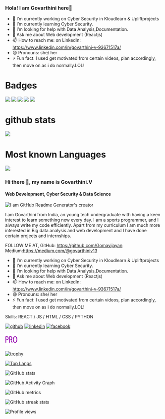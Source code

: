 ### Hola! I am Govarthini here👋


- 🔭 I’m currently working on Cyber Security in Kloudlearn & Upliftprojects
- 🌱 I’m currently learning Cyber Security.
- 🤔 I’m looking for help with Data Analysis,Documentation.
- 💬 Ask me about Web development (Reactjs)
- 📫 How to reach me:    on LinkedIn: https://www.linkedin.com/in/govarthini-v-93671517a/
- 😄 Pronouns: she/ her
- ⚡ Fun fact: I used get motivated from certain videos, plan accordingly, then move on as i do normally.LOL!

# Badges

<img src = "https://img.shields.io/badge/-HTML-e34f26?logo=html5&logoColor=fff">
<img src = "https://img.shields.io/badge/-CSS-e34f26?logo=css3&logoColor=fff">
<img src = "https://img.shields.io/badge/-REACTJS-e34f26?logo=html5&logoColor=fff">
<img src = "https://img.shields.io/badge/-C-#A8B9CC?logo=c&logoColor=fff">
<img src = "https://img.shields.io/badge/-PYTHON-e34f26?logo=html5&logoColor=fff">

# github stats

<img src = "https://github-readme-stats.vercel.app/api?username=Gomavijayan&&show_icons=true&title_color=ffffff&icon_color=bb2acf&text_color=daf7dc&bg_color=191919">


# Most known Languages

<img src = "https://github-readme-stats.vercel.app/api/top-langs/?username=Gomavijayan&show_icons=true&theme=radical">

### Hi there 👋, my name is Govarthini.V
#### Web Development, Cyber Security & Data Science
![I am GitHub Readme Generator's creator](https://arturssmirnovs.github.io/github-profile-readme-generator/images/banner.png)

I am Govarthini from India, an young tech undergraduate with having a keen interest to learn something new every day.
I am a sports programmer, and I always write my code efficiently. Apart from my curriculum I am much more interested in Big data analysis and web development and I have done certain projects and internships.

FOLLOW ME AT,
GitHub: https://github.com/Gomavijayan
Medium:https://medium.com/@govarthiniv13


- 🔭 I’m currently working on Cyber Security in Kloudlearn & Upliftprojects
- 🌱 I’m currently learning Cyber Security.
- 🤔 I’m looking for help with Data Analysis,Documentation.
- 💬 Ask me about Web development (Reactjs)
- 📫 How to reach me:    on LinkedIn: https://www.linkedin.com/in/govarthini-v-93671517a/
- 😄 Pronouns: she/ her
- ⚡ Fun fact: I used get motivated from certain videos, plan accordingly, then move on as i do normally.LOL!

Skills:  REACT / JS / HTML / CSS / PYTHON 



[<img src='https://cdn.jsdelivr.net/npm/simple-icons@3.0.1/icons/github.svg' alt='github' height='40'>](https://github.com/https://github.com/Gomavijayan)  [<img src='https://cdn.jsdelivr.net/npm/simple-icons@3.0.1/icons/linkedin.svg' alt='linkedin' height='40'>](https://www.linkedin.com/in/https://www.linkedin.com/in/govarthini-v-93671517a//)  [<img src='https://cdn.jsdelivr.net/npm/simple-icons@3.0.1/icons/facebook.svg' alt='facebook' height='40'>](https://www.facebook.com/https://www.facebook.com/goma.vijayan.5/)  

<a href='https://github.com/pricing'><img src='https://raw.githubusercontent.com/acervenky/animated-github-badges/master/assets/pro.gif' width='40' height='40'></a> 

[![trophy](https://github-profile-trophy.vercel.app/?username=https://github.com/Gomavijayan)](https://github.com/ryo-ma/github-profile-trophy)

[![Top Langs](https://github-readme-stats.vercel.app/api/top-langs/?username=https://github.com/Gomavijayan)](https://github.com/anuraghazra/github-readme-stats)

![GitHub stats](https://github-readme-stats.vercel.app/api?username=https://github.com/Gomavijayan&show_icons=true)  

![GitHub Activity Graph](https://activity-graph.herokuapp.com/graph?username=https://github.com/Gomavijayan)  

![GitHub metrics](https://metrics.lecoq.io/https://github.com/Gomavijayan)  

![GitHub streak stats](https://github-readme-streak-stats.herokuapp.com/?user=https://github.com/Gomavijayan)  

![Profile views](https://gpvc.arturio.dev/https://github.com/Gomavijayan)  





